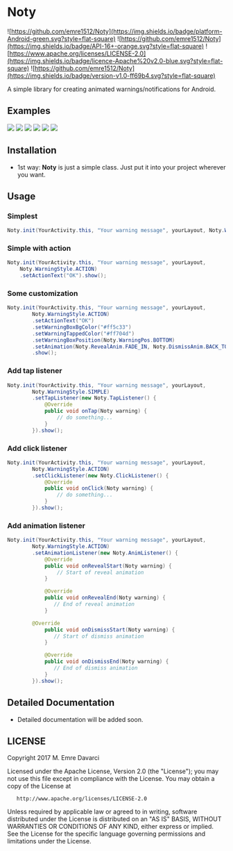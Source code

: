 # Noty

![https://github.com/emre1512/Noty](https://img.shields.io/badge/platform-Android-green.svg?style=flat-square)
![https://github.com/emre1512/Noty](https://img.shields.io/badge/API-16+-orange.svg?style=flat-square)
![https://www.apache.org/licenses/LICENSE-2.0](https://img.shields.io/badge/licence-Apache%20v2.0-blue.svg?style=flat-square)
![https://github.com/emre1512/Noty](https://img.shields.io/badge/version-v1.0-ff69b4.svg?style=flat-square)

A simple library for creating animated warnings/notifications for Android.

## Examples

![](https://media.giphy.com/media/3og0IEROGpv8Y8t1GU/giphy.gif) ![](https://media.giphy.com/media/xUA7aMFBW9TTLnZELm/giphy.gif) ![](https://media.giphy.com/media/3og0ISeKMdFB8yFgd2/giphy.gif)
![](https://media.giphy.com/media/xUA7aP21RJInulbwHu/giphy.gif) ![](https://media.giphy.com/media/xUA7bk4Qp1eVzGohB6/giphy.gif) ![](https://media.giphy.com/media/3og0Iyzt3OMbrZq920/giphy.gif)

## Installation

- 1st way: **Noty** is just a simple class. Just put it into your project wherever you want. 

## Usage

### Simplest

```java
Noty.init(YourActivity.this, "Your warning message", yourLayout, Noty.WarningStyle.SIMPLE).show();
```

### Simple with action

```java
Noty.init(YourActivity.this, "Your warning message", yourLayout, 
	Noty.WarningStyle.ACTION)
	.setActionText("OK").show();
```

### Some customization

```java
Noty.init(YourActivity.this, "Your warning message", yourLayout,
        Noty.WarningStyle.ACTION)
        .setActionText("OK")
        .setWarningBoxBgColor("#ff5c33")
        .setWarningTappedColor("#ff704d")
        .setWarningBoxPosition(Noty.WarningPos.BOTTOM)
        .setAnimation(Noty.RevealAnim.FADE_IN, Noty.DismissAnim.BACK_TO_BOTTOM, 400,400)
        .show();     	
```

### Add tap listener

```java
Noty.init(YourActivity.this, "Your warning message", yourLayout,
        Noty.WarningStyle.SIMPLE)
        .setTapListener(new Noty.TapListener() {
            @Override
            public void onTap(Noty warning) {
                // do something...
            }
        }).show();
```

### Add click listener

```java
Noty.init(YourActivity.this, "Your warning message", yourLayout,
        Noty.WarningStyle.ACTION)
        .setClickListener(new Noty.ClickListener() {
            @Override
            public void onClick(Noty warning) {
                // do something...
            }
        }).show();
```

### Add animation listener

```java
Noty.init(YourActivity.this, "Your warning message", yourLayout,
        Noty.WarningStyle.ACTION)
        .setAnimationListener(new Noty.AnimListener() {
            @Override
            public void onRevealStart(Noty warning) {
                // Start of reveal animation
            }

            @Override
            public void onRevealEnd(Noty warning) {
               // End of reveal animation
            }

	    @Override
            public void onDismissStart(Noty warning) {
               // Start of dismiss animation
            }

            @Override
            public void onDismissEnd(Noty warning) {
               // End of dismiss animation
            }
        }).show();
```

## Detailed Documentation

- Detailed documentation will be added soon.

## LICENSE

Copyright 2017 M. Emre Davarci

   Licensed under the Apache License, Version 2.0 (the "License");
   you may not use this file except in compliance with the License.
   You may obtain a copy of the License at

       http://www.apache.org/licenses/LICENSE-2.0

   Unless required by applicable law or agreed to in writing, software
   distributed under the License is distributed on an "AS IS" BASIS,
   WITHOUT WARRANTIES OR CONDITIONS OF ANY KIND, either express or implied.
   See the License for the specific language governing permissions and
   limitations under the License.
